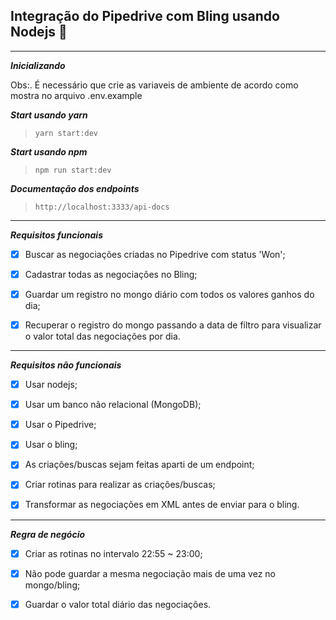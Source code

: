 ## Integração do Pipedrive com Bling usando Nodejs 🚀

---

**_Inicializando_**

Obs:. É necessário que crie as variaveis de ambiente de acordo como mostra no arquivo .env.example

**_Start usando yarn_**

> `yarn start:dev`

**_Start usando npm_**

> `npm run start:dev`

**_Documentação dos endpoints_**

> `http://localhost:3333/api-docs`

---

**_Requisitos funcionais_**

- [x] Buscar as negociações criadas no Pipedrive com status 'Won';

- [x] Cadastrar todas as negociações no Bling;

- [x] Guardar um registro no mongo diário com todos os valores ganhos do dia;

- [x] Recuperar o registro do mongo passando a data de filtro para visualizar o valor total das negociações por dia.

---

**_Requisitos não funcionais_**

- [x] Usar nodejs;

- [x] Usar um banco não relacional (MongoDB);

- [x] Usar o Pipedrive;

- [x] Usar o bling;

- [x] As criações/buscas sejam feitas aparti de um endpoint;

- [x] Criar rotinas para realizar as criações/buscas;

- [x] Transformar as negociações em XML antes de enviar para o bling.

---

**_Regra de negócio_**

- [x] Criar as rotinas no intervalo 22:55 ~ 23:00;

- [x] Não pode guardar a mesma negociação mais de uma vez no mongo/bling;

- [x] Guardar o valor total diário das negociações.

